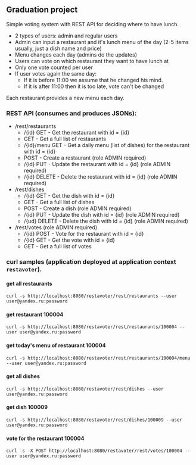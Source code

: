 ## Graduation project
Simple voting system with REST API for deciding where to have lunch.

 * 2 types of users: admin and regular users
 * Admin can input a restaurant and it's lunch menu of the day (2-5 items usually, just a dish name and price)
 * Menu changes each day (admins do the updates)
 * Users can vote on which restaurant they want to have lunch at
 * Only one vote counted per user
 * If user votes again the same day:
    - If it is before 11:00 we assume that he changed his mind.
    - If it is after 11:00 then it is too late, vote can't be changed

Each restaurant provides a new menu each day.

### REST API (consumes and produces JSONs):
 * /rest/restaurants
    - /{id} GET - Get the restaurant with id = {id}
    - GET - Get a full list of restaurants
    - /{id}/menu GET - Get a daily menu (list of dishes) for the restaurant with id = {id}
    - POST - Create a restaurant (role ADMIN required)
    - /{id} PUT - Update the restaurant with id = {id} (role ADMIN required)
    - /{id} DELETE - Delete the restaurant with id = {id} (role ADMIN required)
 * /rest/dishes
    - /{id} GET - Get the dish with id = {id}
    - GET - Get a full list of dishes
    - POST - Create a dish (role ADMIN required)
    - /{id} PUT - Update the dish with id = {id} (role ADMIN required)
    - /{ud} DELETE - Delete the dish with id = {id} (role ADMIN required)
 * /rest/votes (role ADMIN required)
    - /{id} POST - Vote for the restaurant with id = {id}
    - /{id} GET - Get the vote with id = {id}
    - GET - Get a full list of votes

### curl samples (application deployed at application context `restavoter`).

#### get all restaurants
`curl -s http://localhost:8080/restavoter/rest/restaurants --user user@yandex.ru:password`

#### get restaurant 100004
`curl -s http://localhost:8080/restavoter/rest/restaurants/100004 --user user@yandex.ru:password`

#### get today's menu of restaurant 100004
`curl -s http://localhost:8080/restavoter/rest/restaurants/100004/menu --user user@yandex.ru:password`

#### get all dishes
`curl -s http://localhost:8080/restavoter/rest/dishes --user user@yandex.ru:password`

#### get dish 100009
`curl -s http://localhost:8080/restavoter/rest/dishes/100009 --user user@yandex.ru:password`

#### vote for the restaurant 100004
`curl -s -X POST http://localhost:8080/restavoter/rest/votes/100004 --user user@yandex.ru:password`
